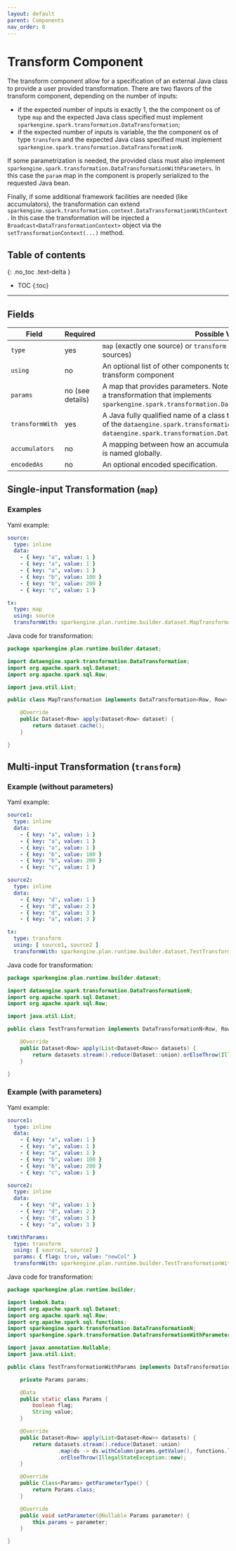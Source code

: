 ```yaml
---
layout: default
parent: Components
nav_order: 8
---
```


# Transform Component

The transform component allow for a specification of an external Java class to provide a user provided transformation.
There are two flavors of the transform component, depending on the number of inputs:

* if the expected number of inputs is exactly 1, the the component os of type `map` and the expected Java class specified must implement `sparkengine.spark.transformation.DataTransformation`;
* if the expected number of inputs is variable, the the component os of type `transform` and the expected Java class specified must implement `sparkengine.spark.transformation.DataTransformationN`.

If some parametrization is needed, the provided class must also implement `sparkengine.spark.transformation.DataTransformationWithParameters`.
In this case the `param` map in the component is properly serialized to the requested Java bean.

Finally, if some additional framework facilities are needed (like accumulators), the transformation can extend `sparkengine.spark.transformation.context.DataTransformationWithContext`.
In this case the transformation will be injected a `Broadcast<DataTransformationContext>` object via the `setTransformationContext(...)` method.

## Table of contents

{: .no_toc .text-delta }

- TOC
{:toc}

---

## Fields

| Field | Required | Possible Value |
| ----- | -------- | -------------- |
| `type` | yes | `map` (exactly one source) or `transform` (variable number of input sources) |
| `using` | no | An optional list of other components to be used as input to the transform component  |
| `params` | no (see details) | A map that provides parameters. Note that parameters are required for a transformation that implements `sparkengine.spark.transformation.DataTransformationWithParameters`. |
| `transformWith` | yes | A Java fully qualified name of a class that specifies an implementation of the `dataengine.spark.transformation.DataTransformation` or `dataengine.spark.transformation.DataTransformationN` interface. |
| `accumulators` | no | A mapping between how an accumulator is used internally and how it is named globally. |
| `encodedAs` | no | An optional encoded specification. |

## Single-input Transformation (`map`)

### Examples

Yaml example:

```yaml
source:
  type: inline
  data:
    - { key: "a", value: 1 }
    - { key: "a", value: 1 }
    - { key: "a", value: 1 }
    - { key: "b", value: 100 }
    - { key: "b", value: 200 }
    - { key: "c", value: 1 }

tx:
  type: map
  using: source
  transformWith: sparkengine.plan.runtime.builder.dataset.MapTransformation
```

Java code for transformation:

```java
package sparkengine.plan.runtime.builder.dataset;

import dataengine.spark.transformation.DataTransformation;
import org.apache.spark.sql.Dataset;
import org.apache.spark.sql.Row;

import java.util.List;

public class MapTransformation implements DataTransformation<Row, Row> {

    @Override
    public Dataset<Row> apply(Dataset<Row> dataset) {
        return dataset.cache();
    }

}
```

## Multi-input Transformation (`transform`)

### Example (without parameters)

Yaml example:

```yaml
source1:
  type: inline
  data:
    - { key: "a", value: 1 }
    - { key: "a", value: 1 }
    - { key: "a", value: 1 }
    - { key: "b", value: 100 }
    - { key: "b", value: 200 }
    - { key: "c", value: 1 }

source2:
  type: inline
  data:
    - { key: "d", value: 1 }
    - { key: "d", value: 2 }
    - { key: "d", value: 3 }
    - { key: "a", value: 3 }

tx:
  type: transform
  using: [ source1, source2 ]
  transformWith: sparkengine.plan.runtime.builder.dataset.TestTransformation
```

Java code for transformation:

```java
package sparkengine.plan.runtime.builder.dataset;

import dataengine.spark.transformation.DataTransformationN;
import org.apache.spark.sql.Dataset;
import org.apache.spark.sql.Row;

import java.util.List;

public class TestTransformation implements DataTransformationN<Row, Row> {

    @Override
    public Dataset<Row> apply(List<Dataset<Row>> datasets) {
        return datasets.stream().reduce(Dataset::union).orElseThrow(IllegalStateException::new);
    }

}
```

### Example (with parameters)

Yaml example:

```yaml
source1:
  type: inline
  data:
    - { key: "a", value: 1 }
    - { key: "a", value: 1 }
    - { key: "a", value: 1 }
    - { key: "b", value: 100 }
    - { key: "b", value: 200 }
    - { key: "c", value: 1 }

source2:
  type: inline
  data:
    - { key: "d", value: 1 }
    - { key: "d", value: 2 }
    - { key: "d", value: 3 }
    - { key: "a", value: 3 }

txWithParams:
  type: transform
  using: [ source1, source2 ]
  params: { flag: true, value: "newCol" }
  transformWith: sparkengine.plan.runtime.builder.TestTransformationWithParams
```

Java code for transformation:

```java
package sparkengine.plan.runtime.builder;

import lombok.Data;
import org.apache.spark.sql.Dataset;
import org.apache.spark.sql.Row;
import org.apache.spark.sql.functions;
import sparkengine.spark.transformation.DataTransformationN;
import sparkengine.spark.transformation.DataTransformationWithParameters;

import javax.annotation.Nullable;
import java.util.List;

public class TestTransformationWithParams implements DataTransformationN<Row, Row>, DataTransformationWithParameter<TestTransformationWithParams.Params> {

    private Params params;

    @Data
    public static class Params {
        boolean flag;
        String value;
    }

    @Override
    public Dataset<Row> apply(List<Dataset<Row>> datasets) {
        return datasets.stream().reduce(Dataset::union)
                .map(ds -> ds.withColumn(params.getValue(), functions.lit(params.isFlag())))
                .orElseThrow(IllegalStateException::new);
    }

    @Override
    public Class<Params> getParameterType() {
        return Params.class;
    }

    @Override
    public void setParameter(@Nullable Params parameter) {
        this.params = parameter;
    }

}
```
